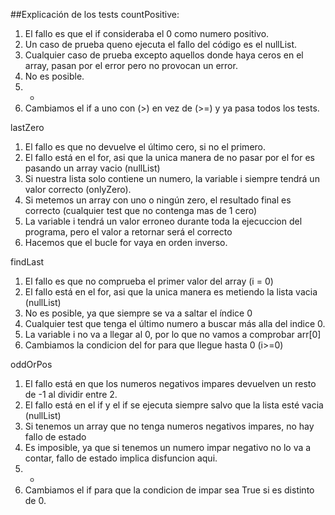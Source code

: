 ##Explicación de los tests
countPositive:
1. El fallo es que el if consideraba el 0 como numero positivo.
2. Un caso de prueba queno ejecuta el fallo del código es el nullList.
3. Cualquier caso de prueba excepto aquellos donde haya ceros en el array, pasan por el error pero no provocan un error.
4. No es posible.
5. -
6. Cambiamos el if a uno con (>) en vez de (>=) y ya pasa todos los tests.

lastZero
1. El fallo es que no devuelve el último cero, si no el primero.
2. El fallo está en el for, asi que la unica manera de no pasar por el for es pasando un array vacio (nullList)
3. Si nuestra lista solo contiene un numero, la variable i siempre tendrá un valor correcto (onlyZero).
4. Si metemos un array con uno o ningún zero, el resultado final es correcto (cualquier test que no contenga mas de 1 cero)
5. La variable i tendrá un valor erroneo durante toda la ejecuccion del programa, pero el valor a retornar será el correcto
6. Hacemos que el bucle for vaya en orden inverso.

findLast
1. El fallo es que no comprueba el primer valor del array (i = 0)
2. El fallo está en el for, asi que la unica manera es metiendo la lista vacia (nullList)
3. No es posible, ya que siempre se va a saltar el índice 0
4. Cualquier test que tenga el último numero a buscar más alla del indice 0.
5. La variable i no va a llegar al 0, por lo que no vamos a comprobar arr[0]
6. Cambiamos la condicion del for para que llegue hasta 0 (i>=0)

oddOrPos
1. El fallo está en que los numeros negativos impares devuelven un resto de -1 al dividir entre 2.
2. El fallo está en el if y el if se ejecuta siempre salvo que la lista esté vacia (nullList)
3. Si tenemos un array que no tenga numeros negativos impares, no hay fallo de estado
4. Es imposible, ya que si tenemos un numero impar negativo no lo va a contar, fallo de estado implica disfuncion aqui.
5. -
6. Cambiamos el if para que la condicion de impar sea True si es distinto de 0.

